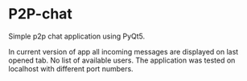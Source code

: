 # P2P-chat
Simple p2p chat application using PyQt5.

In current version of app all incoming messages are displayed on last opened tab. 
No list of available users. 
The application was tested on localhost with different port numbers.
